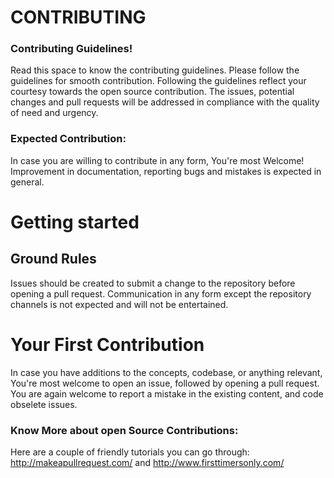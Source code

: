 # CONTRIBUTING

### Contributing Guidelines!

 Read this space to know the contributing guidelines. Please follow the guidelines for smooth contribution. Following the guidelines reflect your courtesy towards the open source contribution. The issues, potential changes and pull requests will be addressed in compliance with the quality of need and urgency.  

### Expected Contribution:
In case you are willing to contribute in any form, You're most Welcome! Improvement in documentation, reporting bugs and mistakes is expected in general.

# Getting started

## Ground Rules
Issues should be created to submit a change to the repository before opening a pull request. Communication in any form except the repository channels is not expected and will not be entertained.


# Your First Contribution
In case you have additions to the concepts, codebase, or anything relevant, You're most welcome to open an issue, followed by opening a pull request. You are again welcome to report a mistake in the existing content, and code obselete issues.


### Know More about open Source Contributions:
Here are a couple of friendly tutorials you can go through: http://makeapullrequest.com/ and http://www.firsttimersonly.com/
